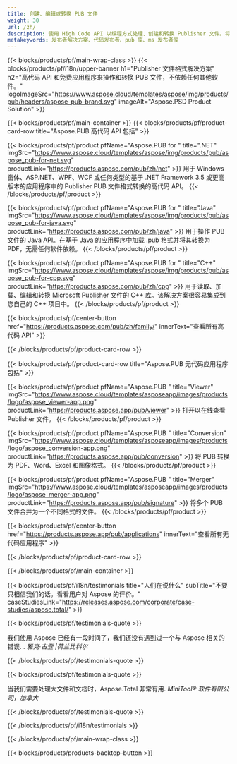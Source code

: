 ```yaml
---
title: 创建、编辑或转换 PUB 文件
weight: 30
url: /zh/
description: 使用 High Code API 以编程方式处理、创建和转换 Publisher 文件。将功能集成到您的产品中!
metakeywords: 发布者解决方案、代码发布者、pub 库、ms 发布者库
---
```


{{< blocks/products/pf/main-wrap-class >}}
{{< blocks/products/pf/i18n/upper-banner h1="Publisher 文件格式解决方案" h2="高代码 API 和免费应用程序来操作和转换 PUB 文件，不依赖任何其他软件。"  logoImageSrc="https://www.aspose.cloud/templates/aspose/img/products/pub/headers/aspose_pub-brand.svg" imageAlt="Aspose.PSD Product Solution" >}}

{{< blocks/products/pf/main-container >}}
{{< blocks/products/pf/product-card-row title="Aspose.PUB 高代码 API 包括" >}}

{{< blocks/products/pf/product pfName="Aspose.PUB for " title=".NET" imgSrc="https://www.aspose.cloud/templates/aspose/img/products/pub/aspose_pub-for-net.svg" productLink="https://products.aspose.com/pub/zh/net" >}}
用于 Windows 窗体、ASP.NET、WPF、WCF 或任何类型的基于 .NET Framework 3.5 或更高版本的应用程序中的 Publisher PUB 文件格式转换的高代码 API。
{{< /blocks/products/pf/product >}}

{{< blocks/products/pf/product pfName="Aspose.PUB for " title="Java" imgSrc="https://www.aspose.cloud/templates/aspose/img/products/pub/aspose_pub-for-java.svg" productLink="https://products.aspose.com/pub/zh/java" >}}
用于操作 PUB 文件的 Java API。在基于 Java 的应用程序中加载 .pub 格式并将其转换为 PDF，无需任何软件依赖。
{{< /blocks/products/pf/product >}}

{{< blocks/products/pf/product pfName="Aspose.PUB for " title="C++" imgSrc="https://www.aspose.cloud/templates/aspose/img/products/pub/aspose_pub-for-cpp.svg" productLink="https://products.aspose.com/pub/zh/cpp" >}}
用于读取、加载、编辑和转换 Microsoft Publisher 文件的 C++ 库。该解决方案很容易集成到您自己的 C++ 项目中。
{{< /blocks/products/pf/product >}}

{{< blocks/products/pf/center-button href="https://products.aspose.com/pub/zh/family/" innerText="查看所有高代码 API" >}}

{{< /blocks/products/pf/product-card-row >}}

{{< blocks/products/pf/product-card-row title="Aspose.PUB 无代码应用程序包括" >}}

{{< blocks/products/pf/product pfName="Aspose.PUB " title="Viewer" imgSrc="https://www.aspose.cloud/templates/asposeapp/images/products/logo/aspose_viewer-app.png" productLink="https://products.aspose.app/pub/viewer" >}} 打开以在线查看 Publisher 文件。 {{< /blocks/products/pf/product >}}

{{< blocks/products/pf/product pfName="Aspose.PUB " title="Conversion" imgSrc="https://www.aspose.cloud/templates/asposeapp/images/products/logo/aspose_conversion-app.png" productLink="https://products.aspose.app/pub/conversion" >}} 将 PUB 转换为 PDF、Word、Excel 和图像格式。 {{< /blocks/products/pf/product >}}

{{< blocks/products/pf/product pfName="Aspose.PUB " title="Merger" imgSrc="https://www.aspose.cloud/templates/asposeapp/images/products/logo/aspose_merger-app.png" productLink="https://products.aspose.app/pub/signature" >}} 将多个 PUB 文件合并为一个不同格式的文件。 {{< /blocks/products/pf/product >}}

{{< blocks/products/pf/center-button href="https://products.aspose.app/pub/applications" innerText="查看所有无代码应用程序" >}}

{{< /blocks/products/pf/product-card-row >}}

{{< /blocks/products/pf/main-container >}}

{{< blocks/products/pf/i18n/testimonials title="人们在说什么" subTitle="不要只相信我们的话。看看用户对 Aspose 的评价。" caseStudiesLink="https://releases.aspose.com/corporate/case-studies/aspose.total/" >}}

{{< blocks/products/pf/testimonials-quote >}}
<p class="first">
 我们使用 Aspose 已经有一段时间了，我们还没有遇到过一个与 Aspose 相关的错误. .
 <em>
  雅克·古登 |荷兰比科尔
 </em>
</p>

{{< /blocks/products/pf/testimonials-quote >}}

{{< blocks/products/pf/testimonials-quote >}}
<p class="second">
 当我们需要处理大文件和文档时，Aspose.Total 非常有用.
 <em>
  MiniTool® 软件有限公司，加拿大
 </em>
</p>

{{< /blocks/products/pf/testimonials-quote >}}

{{< /blocks/products/pf/i18n/testimonials >}}

{{< /blocks/products/pf/main-wrap-class >}}

{{< blocks/products/products-backtop-button >}}